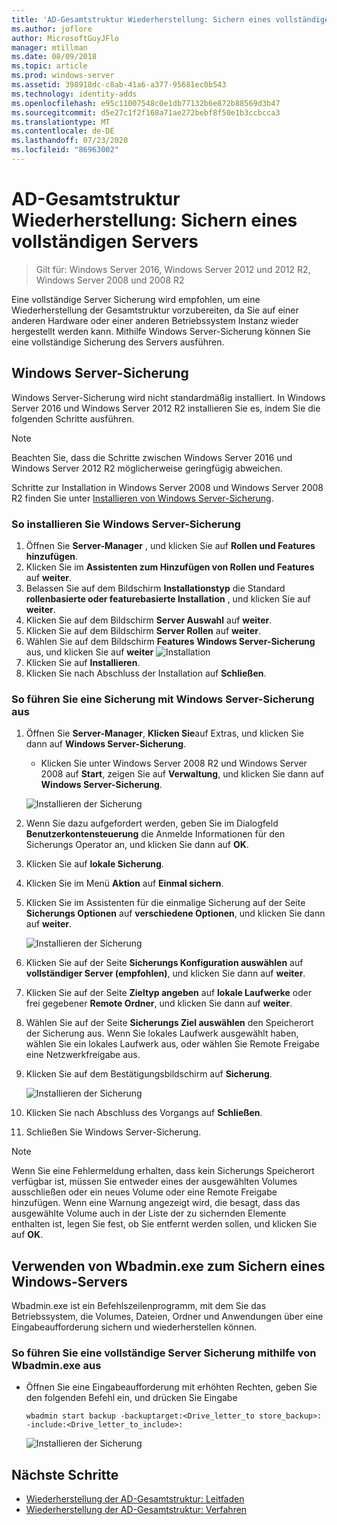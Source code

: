 ```yaml
---
title: 'AD-Gesamtstruktur Wiederherstellung: Sichern eines vollständigen Servers'
ms.author: joflore
author: MicrosoftGuyJFlo
manager: mtillman
ms.date: 08/09/2018
ms.topic: article
ms.prod: windows-server
ms.assetid: 398918dc-c8ab-41a6-a377-95681ec0b543
ms.technology: identity-adds
ms.openlocfilehash: e95c11007548c0e1db77132b6e872b88569d3b47
ms.sourcegitcommit: d5e27c1f2f168a71ae272bebf8f50e1b3ccbcca3
ms.translationtype: MT
ms.contentlocale: de-DE
ms.lasthandoff: 07/23/2020
ms.locfileid: "86963002"
---
```

# <a name="ad-forest-recovery---backing-up-a-full-server"></a>AD-Gesamtstruktur Wiederherstellung: Sichern eines vollständigen Servers  

>Gilt für: Windows Server 2016, Windows Server 2012 und 2012 R2, Windows Server 2008 und 2008 R2

Eine vollständige Server Sicherung wird empfohlen, um eine Wiederherstellung der Gesamtstruktur vorzubereiten, da Sie auf einer anderen Hardware oder einer anderen Betriebssystem Instanz wieder hergestellt werden kann.  Mithilfe Windows Server-Sicherung können Sie eine vollständige Sicherung des Servers ausführen. 

## <a name="windows-server-backup"></a>Windows Server-Sicherung

Windows Server-Sicherung wird nicht standardmäßig installiert. In Windows Server 2016 und Windows Server 2012 R2 installieren Sie es, indem Sie die folgenden Schritte ausführen.

>[!NOTE]
>Beachten Sie, dass die Schritte zwischen Windows Server 2016 und Windows Server 2012 R2 möglicherweise geringfügig abweichen.

Schritte zur Installation in Windows Server 2008 und Windows Server 2008 R2 finden Sie unter [Installieren von Windows Server-Sicherung](/previous-versions/windows/it-pro/windows-server-2008-R2-and-2008/cc771232(v=ws.10)).  

### <a name="to-install-windows-server-backup"></a>So installieren Sie Windows Server-Sicherung

1. Öffnen Sie **Server-Manager** , und klicken Sie auf **Rollen und Features hinzufügen**.
2. Klicken Sie im **Assistenten zum Hinzufügen von Rollen und Features** auf **weiter**.
3. Belassen Sie auf dem Bildschirm **Installationstyp** die Standard **rollenbasierte oder featurebasierte Installation** , und klicken Sie auf **weiter**.
4. Klicken Sie auf dem Bildschirm **Server Auswahl** auf **weiter**.
5. Klicken Sie auf dem Bildschirm **Server Rollen** auf **weiter**.
6. Wählen Sie auf dem Bildschirm **Features** **Windows Server-Sicherung** aus, und klicken Sie auf **weiter** 
    ![ Installation](media/AD-Forest-Recovery-Backing-up-a-Full-Server/fullbackup2.png)
7. Klicken Sie auf **Installieren**.
8. Klicken Sie nach Abschluss der Installation auf **Schließen**.

### <a name="to-perform-a-backup-with-windows-server-backup"></a>So führen Sie eine Sicherung mit Windows Server-Sicherung aus

1. Öffnen Sie **Server-Manager**, **Klicken Sie**auf Extras, und klicken Sie dann auf **Windows Server-Sicherung**.
   - Klicken Sie unter Windows Server 2008 R2 und Windows Server 2008 auf **Start**, zeigen Sie auf **Verwaltung**, und klicken Sie dann auf **Windows Server-Sicherung**.

   ![Installieren der Sicherung](media/AD-Forest-Recovery-Backing-up-a-Full-Server/fullbackup1.png) 

2. Wenn Sie dazu aufgefordert werden, geben Sie im Dialogfeld **Benutzerkontensteuerung** die Anmelde Informationen für den Sicherungs Operator an, und klicken Sie dann auf **OK**.
3. Klicken Sie auf **lokale Sicherung**.
4. Klicken Sie im Menü **Aktion** auf **Einmal sichern**.
5. Klicken Sie im Assistenten für die einmalige Sicherung auf der Seite **Sicherungs Optionen** auf **verschiedene Optionen**, und klicken Sie dann auf **weiter**.

   ![Installieren der Sicherung](media/AD-Forest-Recovery-Backing-up-a-Full-Server/fullbackup3.png)

6. Klicken Sie auf der Seite **Sicherungs Konfiguration auswählen** auf **vollständiger Server (empfohlen)**, und klicken Sie dann auf **weiter**.
7. Klicken Sie auf der Seite **Zieltyp angeben** auf **lokale Laufwerke** oder frei gegebener **Remote Ordner**, und klicken Sie dann auf **weiter**.
8. Wählen Sie auf der Seite **Sicherungs Ziel auswählen** den Speicherort der Sicherung aus.  Wenn Sie lokales Laufwerk ausgewählt haben, wählen Sie ein lokales Laufwerk aus, oder wählen Sie Remote Freigabe eine Netzwerkfreigabe aus.
9. Klicken Sie auf dem Bestätigungsbildschirm auf **Sicherung**.

   ![Installieren der Sicherung](media/AD-Forest-Recovery-Backing-up-a-Full-Server/fullbackup4.png)

10. Klicken Sie nach Abschluss des Vorgangs auf **Schließen**.
11. Schließen Sie Windows Server-Sicherung.

>[!NOTE]
>Wenn Sie eine Fehlermeldung erhalten, dass kein Sicherungs Speicherort verfügbar ist, müssen Sie entweder eines der ausgewählten Volumes ausschließen oder ein neues Volume oder eine Remote Freigabe hinzufügen.
>Wenn eine Warnung angezeigt wird, die besagt, dass das ausgewählte Volume auch in der Liste der zu sichernden Elemente enthalten ist, legen Sie fest, ob Sie entfernt werden sollen, und klicken Sie auf **OK**.

## <a name="using-wbadminexe-to-backup-a-windows-server"></a>Verwenden von Wbadmin.exe zum Sichern eines Windows-Servers

Wbadmin.exe ist ein Befehlszeilenprogramm, mit dem Sie das Betriebssystem, die Volumes, Dateien, Ordner und Anwendungen über eine Eingabeaufforderung sichern und wiederherstellen können.

### <a name="to-perform-a-full-server-backup-using-wbadminexe"></a>So führen Sie eine vollständige Server Sicherung mithilfe von Wbadmin.exe aus
  
- Öffnen Sie eine Eingabeaufforderung mit erhöhten Rechten, geben Sie den folgenden Befehl ein, und drücken Sie Eingabe  

   ```
   wbadmin start backup -backuptarget:<Drive_letter_to store_backup>: -include:<Drive_letter_to_include>:
   ```

   ![Installieren der Sicherung](media/AD-Forest-Recovery-Backing-up-a-Full-Server/fullbackup5.png)

## <a name="next-steps"></a>Nächste Schritte

- [Wiederherstellung der AD-Gesamtstruktur: Leitfaden](AD-Forest-Recovery-Guide.md)
- [Wiederherstellung der AD-Gesamtstruktur: Verfahren](AD-Forest-Recovery-Procedures.md)
